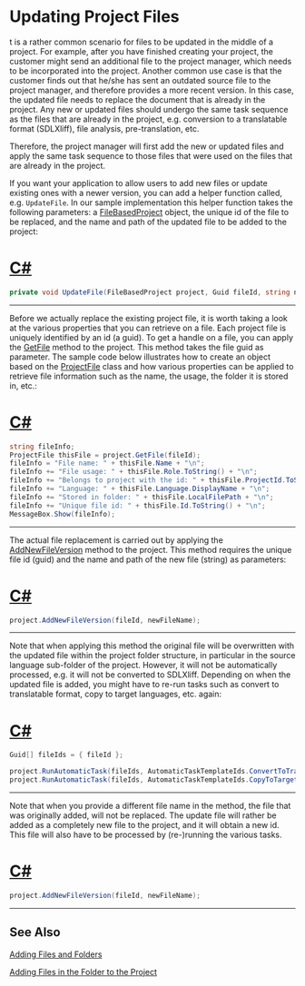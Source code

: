 Updating Project Files
==

t is a rather common scenario for files to be updated in the middle of a project. For example, after you have finished creating your project, the customer might send an additional file to the project manager, which needs to be incorporated into the project. Another common use case is that the customer finds out that he/she has sent an outdated source file to the project manager, and therefore provides a more recent version. In this case, the updated file needs to replace the document that is already in the project. Any new or updated files should undergo the same task sequence as the files that are already in the project, e.g. conversion to a translatable format (SDLXliff), file analysis, pre-translation, etc.

Therefore, the project manager will first add the new or updated files and apply the same task sequence to those files that were used on the files that are already in the project.

If you want your application to allow users to add new files or update existing ones with a newer version, you can add a helper function called, e.g. ```UpdateFile```. In our sample implementation this helper function takes the following parameters: a [FileBasedProject](../../api/projectautomation/Sdl.ProjectAutomation.FileBased.FileBasedProject.yml) object, the unique id of the file to be replaced, and the name and path of the updated file to be added to the project:

# [C#](#tab/tabid-1)
```cs
private void UpdateFile(FileBasedProject project, Guid fileId, string newFileName)
```
***

Before we actually replace the existing project file, it is worth taking a look at the various properties that you can retrieve on a file. Each project file is uniquely identified by an id (a guid). To get a handle on a file, you can apply the [GetFile](../../api/projectautomation/Sdl.ProjectAutomation.FileBased.FileBasedProject.yml#Sdl_ProjectAutomation_FileBased_FileBasedProject_GetFile_System_Guid_) method to the project. This method takes the file guid as parameter. The sample code below illustrates how to create an object based on the [ProjectFile](../../api/projectautomation/Sdl.ProjectAutomation.Core.ProjectFile.yml) class and how various properties can be applied to retrieve file information such as the name, the usage, the folder it is stored in, etc.:

# [C#](#tab/tabid-2)
```cs
string fileInfo;
ProjectFile thisFile = project.GetFile(fileId);
fileInfo = "File name: " + thisFile.Name + "\n";
fileInfo += "File usage: " + thisFile.Role.ToString() + "\n";
fileInfo += "Belongs to project with the id: " + thisFile.ProjectId.ToString() + "\n";
fileInfo += "Language: " + thisFile.Language.DisplayName + "\n";
fileInfo += "Stored in folder: " + thisFile.LocalFilePath + "\n";
fileInfo += "Unique file id: " + thisFile.Id.ToString() + "\n";
MessageBox.Show(fileInfo);
```
***

The actual file replacement is carried out by applying the [AddNewFileVersion](../../api/projectautomation/Sdl.ProjectAutomation.FileBased.FileBasedProject.yml#Sdl_ProjectAutomation_FileBased_FileBasedProject_AddNewFileVersion_System_Guid_System_String_) method to the project. This method requires the unique file id (guid) and the name and path of the new file (string) as parameters:

# [C#](#tab/tabid-3)
```cs
project.AddNewFileVersion(fileId, newFileName);
```
***

Note that when applying this method the original file will be overwritten with the updated file within the project folder structure, in particular in the source language sub-folder of the project. However, it will not be automatically processed, e.g. it will not be converted to SDLXliff. Depending on when the updated file is added, you might have to re-run tasks such as convert to translatable format, copy to target languages, etc. again:

# [C#](#tab/tabid-4)
```cs
Guid[] fileIds = { fileId };

project.RunAutomaticTask(fileIds, AutomaticTaskTemplateIds.ConvertToTranslatableFormat);
project.RunAutomaticTask(fileIds, AutomaticTaskTemplateIds.CopyToTargetLanguages);
```
***

Note that when you provide a different file name in the method, the file that was originally added, will not be replaced. The update file will rather be added as a completely new file to the project, and it will obtain a new id. This file will also have to be processed by (re-)running the various tasks.

# [C#](#tab/tabid-5)
```cs
project.AddNewFileVersion(fileId, newFileName);
```
***

See Also
--
[Adding Files and Folders](adding_files_and_folders.md)

[Adding Files in the Folder to the Project](adding_file_in_the_folder_to_the_project.md)
